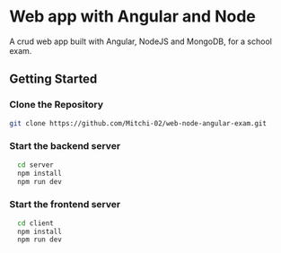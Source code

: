 # Web app with Angular and Node
A crud web app built with Angular, NodeJS and MongoDB, for a school exam.
## Getting Started
### Clone the Repository
  ```bash
  git clone https://github.com/Mitchi-02/web-node-angular-exam.git
  ```
### Start the backend server
```bash
  cd server
  npm install
  npm run dev
  ```
### Start the frontend server
```bash
  cd client
  npm install
  npm run dev
  ```

